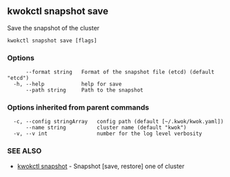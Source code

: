 ## kwokctl snapshot save

Save the snapshot of the cluster

```
kwokctl snapshot save [flags]
```

### Options

```
      --format string   Format of the snapshot file (etcd) (default "etcd")
  -h, --help            help for save
      --path string     Path to the snapshot
```

### Options inherited from parent commands

```
  -c, --config stringArray   config path (default [~/.kwok/kwok.yaml])
      --name string          cluster name (default "kwok")
  -v, --v int                number for the log level verbosity
```

### SEE ALSO

* [kwokctl snapshot](kwokctl_snapshot.md)	 - Snapshot [save, restore] one of cluster


